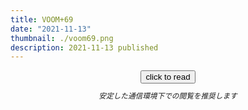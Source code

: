 ```yaml
---
title: VOOM+69
date: "2021-11-13"
thumbnail: ./voom69.png
description: 2021-11-13 published
---
```


<div style="text-align: center;">
<a href="https://kucc-rokko-festival.herokuapp.com/bibi/?book=voom+69.epub"><button>click to read</button></a>
</div>

<div style="text-align: center;margin-top: 10px;margin-bottom: 30px;">
<sub><em>安定した通信環境下での閲覧を推奨します</em></sub>
</div>


